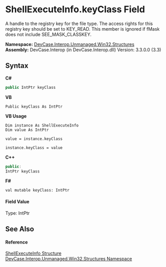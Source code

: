 # ShellExecuteInfo.keyClass Field
 

A handle to the registry key for the file type. The access rights for this registry key should be set to KEY_READ. This member is ignored if fMask does not include SEE_MASK_CLASSKEY.

**Namespace:**&nbsp;<a href="N_DevCase_Interop_Unmanaged_Win32_Structures">DevCase.Interop.Unmanaged.Win32.Structures</a><br />**Assembly:**&nbsp;DevCase.Interop (in DevCase.Interop.dll) Version: 3.3.0.0 (3.3)

## Syntax

**C#**<br />
``` C#
public IntPtr keyClass
```

**VB**<br />
``` VB
Public keyClass As IntPtr
```

**VB Usage**<br />
``` VB Usage
Dim instance As ShellExecuteInfo
Dim value As IntPtr

value = instance.keyClass

instance.keyClass = value
```

**C++**<br />
``` C++
public:
IntPtr keyClass
```

**F#**<br />
``` F#
val mutable keyClass: IntPtr
```


#### Field Value
Type: IntPtr

## See Also


#### Reference
<a href="T_DevCase_Interop_Unmanaged_Win32_Structures_ShellExecuteInfo">ShellExecuteInfo Structure</a><br /><a href="N_DevCase_Interop_Unmanaged_Win32_Structures">DevCase.Interop.Unmanaged.Win32.Structures Namespace</a><br />